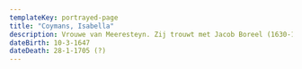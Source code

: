 ```yaml
---
templateKey: portrayed-page
title: "Coymans, Isabella"
description: Vrouwe van Meeresteyn. Zij trouwt met Jacob Boreel (1630-1697) op 26-2-1667
dateBirth: 10-3-1647
dateDeath: 28-1-1705 (?)
---
```

